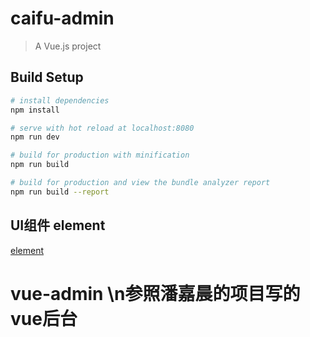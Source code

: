 # caifu-admin

> A Vue.js project

## Build Setup

``` bash
# install dependencies
npm install

# serve with hot reload at localhost:8080
npm run dev

# build for production with minification
npm run build

# build for production and view the bundle analyzer report
npm run build --report
```
## UI组件 element
[element](http://element.eleme.io/#/zh-CN/component/installation)
# vue-admin \n参照潘嘉晨的项目写的vue后台
